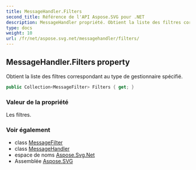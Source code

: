 ```yaml
---
title: MessageHandler.Filters
second_title: Référence de l'API Aspose.SVG pour .NET
description: MessageHandler propriété. Obtient la liste des filtres correspondant au type de gestionnaire spécifié.
type: docs
weight: 10
url: /fr/net/aspose.svg.net/messagehandler/filters/
---
```

## MessageHandler.Filters property

Obtient la liste des filtres correspondant au type de gestionnaire spécifié.

```csharp
public Collection<MessageFilter> Filters { get; }
```

### Valeur de la propriété

Les filtres.

### Voir également

* class [MessageFilter](../../messagefilter/)
* class [MessageHandler](../)
* espace de noms [Aspose.Svg.Net](../../messagehandler/)
* Assemblée [Aspose.SVG](../../../)


